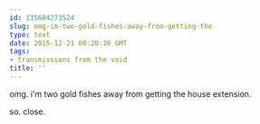 ```yaml
---
id: 135604273524
slug: omg-im-two-gold-fishes-away-from-getting-the
type: text
date: 2015-12-21 00:20:30 GMT
tags:
- transmissions from the void
title: ''
---
```

omg. i'm two gold fishes away from getting the house extension. 

so. close.